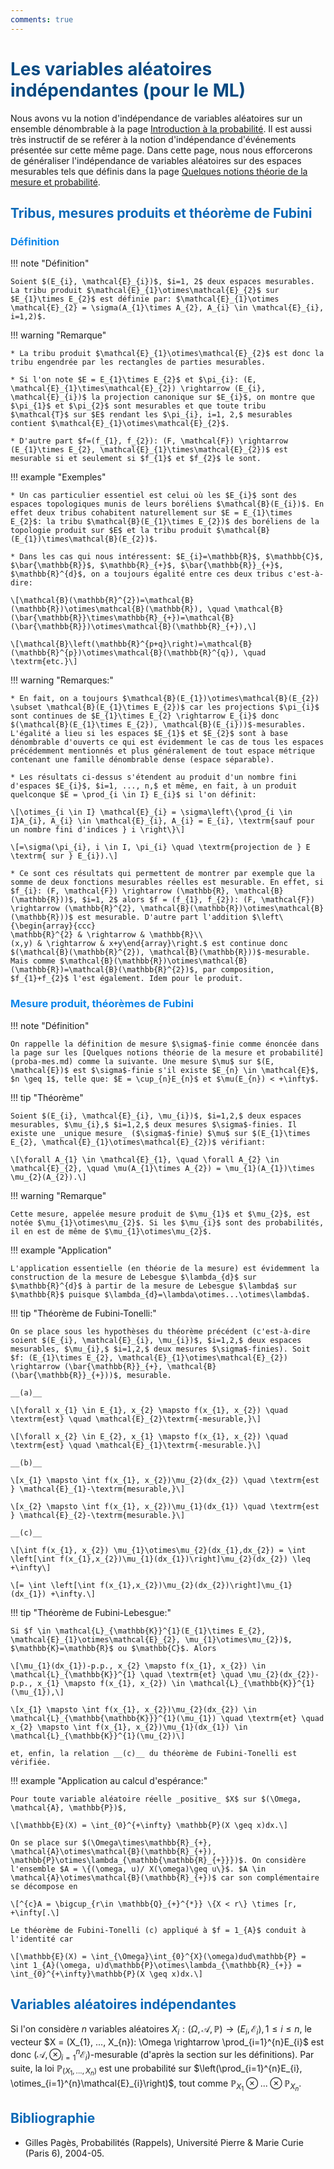 ```yaml
---
comments: true
---
```


# <span style="color:#074b83">Les variables aléatoires indépendantes (pour le ML)</span>

Nous avons vu la notion d'indépendance de variables aléatoires sur un ensemble dénombrable à la page [Introduction à la probabilité](intro-proba.md). Il est aussi très instructif de se reférer à la notion d'indépendance d'événements présentée sur cette même page. Dans cette page, nous nous efforcerons de généraliser l'indépendance de variables aléatoires sur des espaces mesurables tels que définis dans la page [Quelques notions théorie de la mesure et probabilité](proba-mes.md).

## <span style="color:#0a69b7"> Tribus, mesures produits et théorème de Fubini </span>

### <span style="color:#0c87eb"> Définition </span>

!!! note "Définition"

    Soient $(E_{i}, \mathcal{E}_{i})$, $i=1, 2$ deux espaces mesurables. La tribu produit $\mathcal{E}_{1}\otimes\mathcal{E}_{2}$ sur $E_{1}\times E_{2}$ est définie par: $\mathcal{E}_{1}\otimes \mathcal{E}_{2} = \sigma(A_{1}\times A_{2}, A_{i} \in \mathcal{E}_{i}, i=1,2)$.

!!! warning "Remarque"

    * La tribu produit $\mathcal{E}_{1}\otimes\mathcal{E}_{2}$ est donc la tribu engendrée par les rectangles de parties mesurables.

    * Si l'on note $E = E_{1}\times E_{2}$ et $\pi_{i}: (E, \mathcal{E}_{1}\times\mathcal{E}_{2}) \rightarrow (E_{i}, \mathcal{E}_{i})$ la projection canonique sur $E_{i}$, on montre que $\pi_{1}$ et $\pi_{2}$ sont mesurables et que toute tribu $\mathcal{T}$ sur $E$ rendant les $\pi_{i}, i=1, 2,$ mesurables contient $\mathcal{E}_{1}\otimes\mathcal{E}_{2}$.

    * D'autre part $f=(f_{1}, f_{2}): (F, \mathcal{F}) \rightarrow (E_{1}\times E_{2}, \mathcal{E}_{1}\times\mathcal{E}_{2})$ est mesurable si et seulement si $f_{1}$ et $f_{2}$ le sont.

!!! example "Exemples"

    * Un cas particulier essentiel est celui où les $E_{i}$ sont des espaces topologiques munis de leurs boréliens $\mathcal{B}(E_{i})$. En effet deux tribus cohabitent naturellement sur $E = E_{1}\times E_{2}$: la tribu $\mathcal{B}(E_{1}\times E_{2})$ des boréliens de la topologie produit sur $E$ et la tribu produit $\mathcal{B}(E_{1})\times\mathcal{B}(E_{2})$.

    * Dans les cas qui nous intéressent: $E_{i}=\mathbb{R}$, $\mathbb{C}$, $\bar{\mathbb{R}}$, $\mathbb{R}_{+}$, $\bar{\mathbb{R}}_{+}$, $\mathbb{R}^{d}$, on a toujours égalité entre ces deux tribus c'est-à-dire:

    \[\mathcal{B}(\mathbb{R}^{2})=\mathcal{B}(\mathbb{R})\otimes\mathcal{B}(\mathbb{R}), \quad \mathcal{B}(\bar{\mathbb{R}}\times\mathbb{R}_{+})=\mathcal{B}(\bar{\mathbb{R}})\otimes\mathcal{B}(\mathbb{R}_{+}),\]

    \[\mathcal{B}\left(\mathbb{R}^{p+q}\right)=\mathcal{B}(\mathbb{R}^{p})\otimes\mathcal{B}(\mathbb{R}^{q}), \quad \textrm{etc.}\]

!!! warning "Remarques:"

    * En fait, on a toujours $\mathcal{B}(E_{1})\otimes\mathcal{B}(E_{2}) \subset \mathcal{B}(E_{1}\times E_{2})$ car les projections $\pi_{i}$ sont continues de $E_{1}\times E_{2} \rightarrow E_{i}$ donc $(\mathcal{B}(E_{1}\times E_{2}), \mathcal{B}(E_{i}))$-mesurables. L'égalité a lieu si les espaces $E_{1}$ et $E_{2}$ sont à base dénombrable d'ouverts ce qui est évidemment le cas de tous les espaces précédemment mentionnés et plus généralement de tout espace métrique contenant une famille dénombrable dense (espace séparable).

    * Les résultats ci-dessus s'étendent au produit d'un nombre fini d'espaces $E_{i}$, $i=1, ..., n,$ et même, en fait, à un produit quelconque $E = \prod_{i \in I} E_{i}$ si l'on définit:

    \[\otimes_{i \in I} \mathcal{E}_{i} = \sigma\left\{\prod_{i \in I}A_{i}, A_{i} \in \mathcal{E}_{i}, A_{i} = E_{i}, \textrm{sauf pour un nombre fini d'indices } i \right\}\]

    \[=\sigma(\pi_{i}, i \in I, \pi_{i} \quad \textrm{projection de } E \textrm{ sur } E_{i}).\]

    * Ce sont ces résultats qui permettent de montrer par exemple que la somme de deux fonctions mesurables réelles est mesurable. En effet, si $f_{i}: (F, \mathcal{F}) \rightarrow (\mathbb{R}, \mathcal{B}(\mathbb{R}))$, $i=1, 2$ alors $f = (f_{1}, f_{2}): (F, \mathcal{F}) \rightarrow (\mathbb{R}^{2}, \mathcal{B}(\mathbb{R})\otimes\mathcal{B}(\mathbb{R}))$ est mesurable. D'autre part l'addition $\left\{\begin{array}{ccc}
    \mathbb{R}^{2} & \rightarrow & \mathbb{R}\\
    (x,y) & \rightarrow & x+y\end{array}\right.$ est continue donc $(\mathcal{B}(\mathbb{R}^{2}), \mathcal{B}(\mathbb{R}))$-mesurable. Mais comme $\mathcal{B}(\mathbb{R})\otimes\mathcal{B}(\mathbb{R})=\mathcal{B}(\mathbb{R}^{2})$, par composition, $f_{1}+f_{2}$ l'est également. Idem pour le produit.

### <span style="color:#0c87eb"> Mesure produit, théorèmes de Fubini </span>

!!! note "Définition"

    On rappelle la définition de mesure $\sigma$-finie comme énoncée dans la page sur les [Quelques notions théorie de la mesure et probabilité](proba-mes.md) comme la suivante. Une mesure $\mu$ sur $(E, \mathcal{E})$ est $\sigma$-finie s'il existe $E_{n} \in \mathcal{E}$, $n \geq 1$, telle que: $E = \cup_{n}E_{n}$ et $\mu(E_{n}) < +\infty$.

!!! tip "Théorème"

    Soient $(E_{i}, \mathcal{E}_{i}, \mu_{i})$, $i=1,2,$ deux espaces mesurables, $\mu_{i},$ $i=1,2,$ deux mesures $\sigma$-finies. Il existe une _unique mesure_ ($\sigma$-finie) $\mu$ sur $(E_{1}\times E_{2}, \mathcal{E}_{1}\otimes\mathcal{E}_{2})$ vérifiant:

    \[\forall A_{1} \in \mathcal{E}_{1}, \quad \forall A_{2} \in \mathcal{E}_{2}, \quad \mu(A_{1}\times A_{2}) = \mu_{1}(A_{1})\times \mu_{2}(A_{2}).\]

!!! warning "Remarque"

    Cette mesure, appelée mesure produit de $\mu_{1}$ et $\mu_{2}$, est notée $\mu_{1}\otimes\mu_{2}$. Si les $\mu_{i}$ sont des probabilités, il en est de même de $\mu_{1}\otimes\mu_{2}$.

!!! example "Application"

    L'application essentielle (en théorie de la mesure) est évidemment la construction de la mesure de Lebesgue $\lambda_{d}$ sur $\mathbb{R}^{d}$ à partir de la mesure de Lebesgue $\lambda$ sur $\mathbb{R}$ puisque $\lambda_{d}=\lambda\otimes...\otimes\lambda$.

!!! tip "Théorème de Fubini-Tonelli:"

    On se place sous les hypothèses du théorème précédent (c'est-à-dire soient $(E_{i}, \mathcal{E}_{i}, \mu_{i})$, $i=1,2,$ deux espaces mesurables, $\mu_{i},$ $i=1,2,$ deux mesures $\sigma$-finies). Soit $f: (E_{1}\times E_{2}, \mathcal{E}_{1}\otimes\mathcal{E}_{2}) \rightarrow (\bar{\mathbb{R}}_{+}, \mathcal{B}(\bar{\mathbb{R}}_{+}))$, mesurable.

    __(a)__

    \[\forall x_{1} \in E_{1}, x_{2} \mapsto f(x_{1}, x_{2}) \quad \textrm{est} \quad \mathcal{E}_{2}\textrm{-mesurable,}\]

    \[\forall x_{2} \in E_{2}, x_{1} \mapsto f(x_{1}, x_{2}) \quad \textrm{est} \quad \mathcal{E}_{1}\textrm{-mesurable.}\]

    __(b)__

    \[x_{1} \mapsto \int f(x_{1}, x_{2})\mu_{2}(dx_{2}) \quad \textrm{est } \mathcal{E}_{1}-\textrm{mesurable,}\]

    \[x_{2} \mapsto \int f(x_{1}, x_{2})\mu_{1}(dx_{1}) \quad \textrm{est } \mathcal{E}_{2}-\textrm{mesurable.}\]

    __(c)__

    \[\int f(x_{1}, x_{2}) \mu_{1}\otimes\mu_{2}(dx_{1},dx_{2}) = \int \left[\int f(x_{1},x_{2})\mu_{1}(dx_{1})\right]\mu_{2}(dx_{2}) \leq +\infty\]

    \[= \int \left[\int f(x_{1},x_{2})\mu_{2}(dx_{2})\right]\mu_{1}(dx_{1}) +\infty.\]

!!! tip "Théorème de Fubini-Lebesgue:"

    Si $f \in \mathcal{L}_{\mathbb{K}}^{1}(E_{1}\times E_{2}, \mathcal{E}_{1}\otimes\mathcal{E}_{2}, \mu_{1}\otimes\mu_{2})$, $\mathbb{K}=\mathbb{R}$ ou $\mathbb{C}$. Alors

    \[\mu_{1}(dx_{1})-p.p., x_{2} \mapsto f(x_{1}, x_{2}) \in \mathcal{L}_{\mathbb{K}}^{1} \quad \textrm{et} \quad \mu_{2}(dx_{2})-p.p., x_{1} \mapsto f(x_{1}, x_{2}) \in \mathcal{L}_{\mathbb{K}}^{1}(\mu_{1}),\]

    \[x_{1} \mapsto \int f(x_{1}, x_{2})\mu_{2}(dx_{2}) \in \mathcal{L}_{\mathbb{\mathbb{K}}}^{1}(\mu_{1}) \quad \textrm{et} \quad x_{2} \mapsto \int f(x_{1}, x_{2})\mu_{1}(dx_{1}) \in \mathcal{L}_{\mathbb{K}}^{1}(\mu_{2})\]

    et, enfin, la relation __(c)__ du théorème de Fubini-Tonelli est vérifiée.

!!! example "Application au calcul d'espérance:"

    Pour toute variable aléatoire réelle _positive_ $X$ sur $(\Omega, \mathcal{A}, \mathbb{P})$,

    \[\mathbb{E}(X) = \int_{0}^{+\infty} \mathbb{P}(X \geq x)dx.\]

    On se place sur $(\Omega\times\mathbb{R}_{+}, \mathcal{A}\otimes\mathcal{B}(\mathbb{R}_{+}), \mathbb{P}\otimes\lambda_{\mathbb{\mathbb{R}_{+}}})$. On considère l'ensemble $A = \{(\omega, u)/ X(\omega)\geq u\}$. $A \in \mathcal{A}\otimes\mathcal{B}(\mathbb{R}_{+})$ car son complémentaire se décompose en

    \[^{c}A = \bigcup_{r\in \mathbb{Q}_{+}^{*}} \{X < r\} \times [r, +\infty[.\]

    Le théorème de Fubini-Tonelli (c) appliqué à $f = 1_{A}$ conduit à l'identité car

    \[\mathbb{E}(X) = \int_{\Omega}\int_{0}^{X}(\omega)dud\mathbb{P} = \int 1_{A}(\omega, u)d\mathbb{P}\otimes\lambda_{\mathbb{R}_{+}} = \int_{0}^{+\infty}\mathbb{P}(X \geq x)dx.\]

## <span style="color:#0a69b7"> Variables aléatoires indépendantes </span>

Si l'on considère $n$ variables aléatoires $X_{i}: (\Omega, \mathcal{A}, \mathbb{P}) \rightarrow (E_{i}, \mathcal{E}_{i}), 1 \leq i \leq n$, le vecteur $X = (X_{1}, ..., X_{n}): \Omega \rightarrow \prod_{i=1}^{n}E_{i}$ est donc $(\mathcal{A}, \otimes_{i=1}^{n}\mathcal{E}_{i})$-mesurable (d'après la section sur les définitions). Par suite, la loi $\mathbb{P}_{(X_{1}, ..., X_{n})}$ est une probabilité sur $\left(\prod_{i=1}^{n}E_{i}, \otimes_{i=1}^{n}\mathcal{E}_{i}\right)$, tout comme $\mathbb{P}_{X_{1}}\otimes ... \otimes \mathbb{P}_{X_{n}}$.

## <span style="color:#0a69b7"> Bibliographie </span>

* Gilles Pagès, Probabilités (Rappels), Université Pierre & Marie Curie (Paris 6), 2004-05.